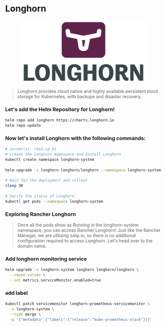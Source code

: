 # Longhorn

</p>
<p align="center">
<img src="https://github.com/ablaamim/Kubernetes-RKE2/blob/main/imgs/longhorn.webp" width="400">
</p>


>  Longhorn provides cloud native and highly available persistent block storage for Kubernetes, with backups and disaster recovery.

### Let's add the Helm Repository for Longhorn!

```bash
helm repo add longhorn https://charts.longhorn.io
helm repo update
```

### Now let's install Longhorn with the following commands:

```bash
# server(s): rke2-cp-01
# Create the Longhorn Namespace and Install Longhorn
kubectl create namespace longhorn-system

helm upgrade -i longhorn longhorn/longhorn --namespace longhorn-system --set ingress.enabled=true --set ingress.host=longhorn.165.22.133.131.sslip.io

# Wait for the deployment and rollout
sleep 30

# Verify the status of Longhorn
kubectl get pods --namespace longhorn-system
```

### Exploring Rancher Longhorn

> Once all the pods show as Running in the longhorn-system namespace, you can access Rancher Longhorn! Just like the Rancher Manager, we are utilizing sslip.io, so there is no additional configuration required to access Longhorn. Let's head over to the domain name.


### Add longhorn monitoring service

```bash
helm upgrade -n longhorn-system longhorn longhorn/longhorn \
  --reuse-values \
  --set metrics.serviceMonitor.enabled=true
```

### add label

```bash
kubectl patch servicemonitor longhorn-prometheus-servicemonitor \
  -n longhorn-system \
  --type merge \
  -p '{"metadata":{"labels":{"release":"kube-prometheus-stack"}}}'

```